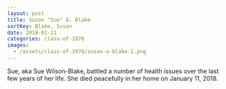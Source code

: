 ```yaml
---
layout: post
title: Susan "Sue" A. Blake
sortKey: Blake, Susan
date: 2018-01-11
categories: class-of-1978
images:
  - /assets/class-of-1978/susan-a-blake-1.png
---
```

Sue, aka Sue Wilson-Blake, battled a number of health issues over the last few years of her life. She died peacefully in her home on January 11, 2018.
